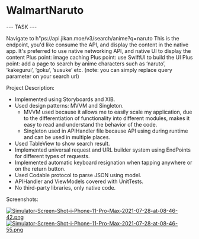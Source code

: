 # WalmartNaruto

--- TASK ---

Navigate to h"ps://api.jikan.moe/v3/search/anime?q=naruto
This is the endpoint, you'd like consume the API, and display the content in the native app.
It's preferred to use native networking API, and native UI to display the content
Plus point: image caching
Plus point: use SwiftUI to build the UI
Plus point: add a page to search by anime characters such as ‘naruto’, ‘kakegurui’, ‘goku’, ‘susuke’ etc. (note: you can simply replace query parameter on your search url)

Project Description:

- Implemented using Storyboards and XIB.
- Used design patterns: MVVM and Singleton.
  - MVVM used because it allows me to easily scale my application, due to the differentiation of functionality into different modules, makes it easy to read and understand the behavior of the code.
  - Singleton used in APIHandler file because API using during runtime and can be used in multiple places.
- Used TableView to show search result.
- Implemented universal request and URL builder system using EndPoints for different types of requests.
- Implemented automatic keyboard resignation when tapping anywhere or on the return button.
- Used Codable protocol to parse JSON using model.
- APIHandler and ViewModels covered with UnitTests.
- No third-party libraries, only native code.

Screenshots:

[![Simulator-Screen-Shot-i-Phone-11-Pro-Max-2021-07-28-at-08-46-42.png](https://i.postimg.cc/CMZDPFmJ/Simulator-Screen-Shot-i-Phone-11-Pro-Max-2021-07-28-at-08-46-42.png)](https://postimg.cc/YjHhjwcm)
[![Simulator-Screen-Shot-i-Phone-11-Pro-Max-2021-07-28-at-08-46-55.png](https://i.postimg.cc/h4HmNHYn/Simulator-Screen-Shot-i-Phone-11-Pro-Max-2021-07-28-at-08-46-55.png)](https://postimg.cc/kDvDbh9Y)
